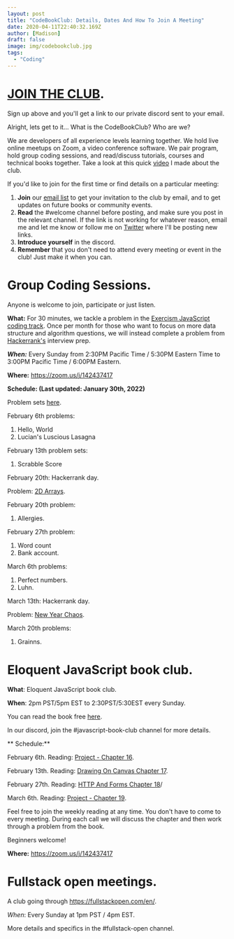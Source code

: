 ```yaml
---
layout: post
title: "CodeBookClub: Details, Dates And How To Join A Meeting"
date: 2020-04-11T22:40:32.169Z
author: [Madison]
draft: false
image: img/codebookclub.jpg
tags:
  - "Coding"
---
```


# [JOIN THE CLUB](https://madisonkanna.us14.list-manage.com/subscribe/post?u=323fd92759e9e0b8d4083d008&id=033dfeb98f). 

Sign up above and you'll get a link to our private discord sent to your email.

Alright, lets get to it... What is the CodeBookClub? Who are we?

We are developers of all experience levels learning together. We hold live online meetups on Zoom, a video conference software. We pair program, hold group coding sessions, and read/discuss tutorials, courses and technical books together. Take a look at this quick [video](https://www.youtube.com/watch?v=VCLnBkHeUJQ&t=82s) I  made about the club.


If you'd like to join for the first time or find details on a particular meeting:

1. **Join** our [email list](https://madisonkanna.us14.list-manage.com/subscribe/post?u=323fd92759e9e0b8d4083d008&id=033dfeb98f) to get your invitation to the club by email, and to get updates on future books or community events. 
2. **Read** the #welcome channel before posting, and make sure you post in the relevant channel. If the link is not working for whatever reason, email me and let me know or follow me on [Twitter](https://twitter.com/Madisonkanna) where I'll be posting new links.
3. **Introduce yourself** in the discord.
4. **Remember** that you don't need to attend every meeting or event in the club! Just make it when you can. 

# Group Coding Sessions.

Anyone is welcome to join, participate or just listen. 

**What:** For 30 minutes, we tackle a problem in the [Exercism JavaScript coding track](https://exercism.org/tracks/javascript). Once per month for those who want to focus on more data structure and algorithm questions, we will instead complete a problem from [Hackerrank's](https://www.hackerrank.com/interview/interview-preparation-kit) interview prep.

***When:*** Every Sunday from 2:30PM Pacific Time / 5:30PM Eastern Time to 3:00PM Pacific Time / 6:00PM Eastern.

**Where:**  https://zoom.us/j/142437417

**Schedule: (Last updated: January 30th, 2022)**

Problem sets [here](https://exercism.org/tracks/javascript).

February 6th problems:
1. Hello, World
2. Lucian's Luscious Lasagna

February 13th problem sets:
1. Scrabble Score

February 20th: Hackerrank day. 

Problem: [2D Arrays](https://www.hackerrank.com/challenges/2d-array/problem?h_l=interview&playlist_slugs%5B%5D=interview-preparation-kit&playlist_slugs%5B%5D=arrays).

February 20th problem:
1. Allergies.

February 27th problem:
1. Word count
2. Bank account.

March 6th problems:
1. Perfect numbers.
2. Luhn. 

March 13th: Hackerrank day. 

Problem: [New Year Chaos](https://www.hackerrank.com/challenges/new-year-chaos/problem?h_l=interview&playlist_slugs%5B%5D=interview-preparation-kit&playlist_slugs%5B%5D=arrays).

March 20th problems:
1. Grainns.

# Eloquent JavaScript book club.

**What**: Eloquent JavaScript book club. 

**When**: 2pm PST/5pm EST to 2:30PST/5:30EST every Sunday. 

You can read the book free [here](https://eloquentjavascript.net/).

In our discord, join the #javascript-book-club channel for more details. 

** Schedule:** 

February 6th.
Reading: [Project - Chapter 16](https://eloquentjavascript.net/16_game.html).

February 13th.
Reading: [Drawing On Canvas Chapter 17](https://eloquentjavascript.net/17_canvas.html).

February 27th.
Reading: [HTTP And Forms Chapter 18](https://eloquentjavascript.net/18_http.html)/

March 6th.
Reading: [Project - Chapter 19](https://eloquentjavascript.net/19_paint.html).

Feel free to join the weekly reading at any time. You don't have to come to every meeting. During each call we will discuss the chapter and then work through a problem from the book.

Beginners welcome!

**Where:**  https://zoom.us/j/142437417

# Fullstack open meetings.

A club going through https://fullstackopen.com/en/. 

*When*: Every Sunday at 1pm PST / 4pm EST. 

More details and specifics in the #fullstack-open channel. 

